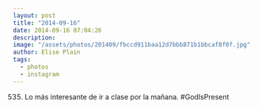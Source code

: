 ```yaml
---
layout: post
title: "2014-09-16"
date: 2014-09-16 07:04:26
description: 
image: "/assets/photos/201409/fbccd911baa12d7bbb871b1bbcaf8f0f.jpg"
author: Elise Plain
tags: 
  - photos
  - instagram
---
```


535. Lo más interesante de ir a clase por la mañana. #GodIsPresent
<p></p>
